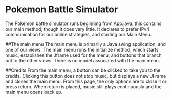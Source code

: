 # Pokemon Battle Simulator

The Pokemon battle simulator runs beginning from App.java, this contains our main method, though it does very little. It declares to prefer IPv4 communication for our online strategies, and starting our Main Menu.

##The main menu
The main menu is primarily a Java swing application, and one of our views. The main menu runs the initialize method, which starts music, establishes the Jframe used for the menu, and buttons that branch out to the other views. There is no model associated with the main menu.

##Credits
From the main menu, a button can be clicked to take you to the credits. Clicking this button does not stop music, but displays a new JFrame and closes the main menu. From this page, the only options are to close it or press return. When return is placed, music still plays continuously and the main menu opens back up.